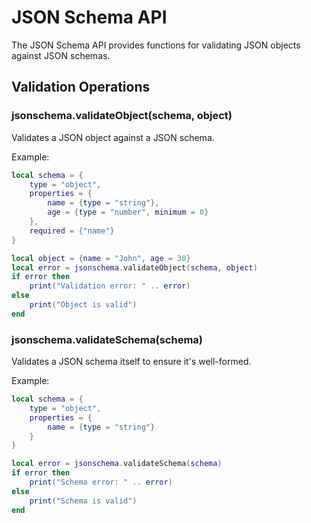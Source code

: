 # JSON Schema API

The JSON Schema API provides functions for validating JSON objects against JSON schemas.

## Validation Operations

### jsonschema.validateObject(schema, object)
Validates a JSON object against a JSON schema.

Example:
```lua
local schema = {
    type = "object",
    properties = {
        name = {type = "string"},
        age = {type = "number", minimum = 0}
    },
    required = {"name"}
}

local object = {name = "John", age = 30}
local error = jsonschema.validateObject(schema, object)
if error then
    print("Validation error: " .. error)
else
    print("Object is valid")
end
```

### jsonschema.validateSchema(schema)
Validates a JSON schema itself to ensure it's well-formed.

Example:
```lua
local schema = {
    type = "object",
    properties = {
        name = {type = "string"}
    }
}

local error = jsonschema.validateSchema(schema)
if error then
    print("Schema error: " .. error)
else
    print("Schema is valid")
end
